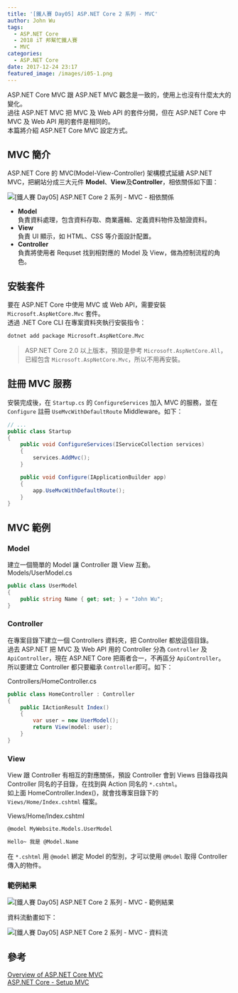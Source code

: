 ```yaml
---
title: '[鐵人賽 Day05] ASP.NET Core 2 系列 - MVC'
author: John Wu
tags:
  - ASP.NET Core
  - 2018 iT 邦幫忙鐵人賽
  - MVC
categories:
  - ASP.NET Core
date: 2017-12-24 23:17
featured_image: /images/i05-1.png
---
```


ASP.NET Core MVC 跟 ASP.NET MVC 觀念是一致的，使用上也沒有什麼太大的變化。  
過往 ASP.NET MVC 把 MVC 及 Web API 的套件分開，但在 ASP.NET Core 中 MVC 及 Web API 用的套件是相同的。  
本篇將介紹 ASP.NET Core MVC 設定方式。  

<!-- more -->

## MVC 簡介

ASP.NET Core 的 MVC(Model-View-Controller) 架構模式延續 ASP.NET MVC，把網站分成三大元件 **Model**、**View**及**Controller**，相依關係如下圖：  

![[鐵人賽 Day05] ASP.NET Core 2 系列 - MVC - 相依關係](/images/i05-2.png)  

* **Model**  
 負責資料處理，包含資料存取、商業邏輯、定義資料物件及驗證資料。  
* **View**  
 負責 UI 顯示，如 HTML、CSS 等介面設計配置。  
* **Controller**  
 負責將使用者 Requset 找到相對應的 Model 及 View，做為控制流程的角色。  

## 安裝套件

要在 ASP.NET Core 中使用 MVC 或 Web API，需要安裝 `Microsoft.AspNetCore.Mvc` 套件。  
透過 .NET Core CLI 在專案資料夾執行安裝指令：  
```sh
dotnet add package Microsoft.AspNetCore.Mvc
```
> ASP.NET Core 2.0 以上版本，預設是參考 `Microsoft.AspNetCore.All`，已經包含 `Microsoft.AspNetCore.Mvc`，所以不用再安裝。  

## 註冊 MVC 服務

安裝完成後，在 `Startup.cs` 的 `ConfigureServices` 加入 MVC 的服務，並在 `Configure` 註冊 `UseMvcWithDefaultRoute` Middleware。如下：
```cs
// ...
public class Startup
{
    public void ConfigureServices(IServiceCollection services)
    {
        services.AddMvc();
    }

    public void Configure(IApplicationBuilder app)
    {
        app.UseMvcWithDefaultRoute();
    }
}
```

## MVC 範例

### Model 

建立一個簡單的 Model 讓 Controller 跟 View 互動。  
Models/UserModel.cs
```cs
public class UserModel
{
    public string Name { get; set; } = "John Wu";
}
```

### Controller

在專案目錄下建立一個 Controllers 資料夾，把 Controller 都放這個目錄。  
過去 ASP.NET 把 MVC 及 Web API 用的 Controller 分為 `Controller` 及 `ApiController`，現在 ASP.NET Core 把兩者合一，不再區分 `ApiController`。  
所以要建立 Controller 都只要繼承 `Controller`即可。如下：

Controllers/HomeController.cs
```cs
public class HomeController : Controller
{
    public IActionResult Index()
    {
        var user = new UserModel();
        return View(model: user);
    }
}
```

### View

View 跟 Controller 有相互的對應關係，預設 Controller 會到 Views 目錄尋找與 Controller 同名的子目錄，在找到與 Action 同名的 `*.cshtml`。  
如上面 HomeController.Index()，就會找專案目錄下的 `Views/Home/Index.cshtml` 檔案。  

Views/Home/Index.cshtml
```html
@model MyWebsite.Models.UserModel

Hello~ 我是 @Model.Name
```

在 `*.cshtml` 用 `@model` 綁定 Model 的型別，才可以使用 `@Model` 取得 Controller 傳入的物件。

### 範例結果

![[鐵人賽 Day05] ASP.NET Core 2 系列 - MVC - 範例結果](/images/i05-1.png)

資料流動畫如下：  

![[鐵人賽 Day05] ASP.NET Core 2 系列 - MVC - 資料流](/images/i05-3.gif)  

## 參考

[Overview of ASP.NET Core MVC](https://docs.microsoft.com/en-us/aspnet/core/mvc/overview)  
[ASP.NET Core - Setup MVC](https://www.tutorialspoint.com/asp.net_core/asp.net_core_setup_mvc.htm)  